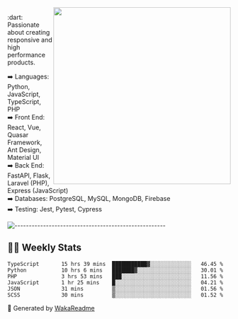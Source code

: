 <img src="https://github-readme-stats.vercel.app/api?username=iguit0&show_icons=true&include_all_commits=true&count_private=true&theme=dracula" min-width="400px" max-width="400px" width="400px" align="right" />

<p align="left"> 
  :dart: Passionate about creating responsive and high performance products.
</p>

<p align="left">
  ➡️ Languages: Python, JavaScript, TypeScript, PHP<br>
  ➡️ Front End: React, Vue, Quasar Framework, Ant Design, Material UI<br>
  ➡️ Back End: FastAPI, Flask, Laravel (PHP), Express (JavaScript)<br>
  ➡️ Databases: PostgreSQL, MySQL, MongoDB, Firebase<br>
  ➡️ Testing: Jest, Pytest, Cypress<br>
</p>

![-----------------------------------------------------](https://raw.githubusercontent.com/andreasbm/readme/master/assets/lines/aqua.png)

## :man_technologist: Weekly Stats
<!--START_SECTION:waka-->

```text
TypeScript       15 hrs 39 mins  ███████████▓░░░░░░░░░░░░░   46.45 %
Python           10 hrs 6 mins   ███████▓░░░░░░░░░░░░░░░░░   30.01 %
PHP              3 hrs 53 mins   ███░░░░░░░░░░░░░░░░░░░░░░   11.56 %
JavaScript       1 hr 25 mins    █░░░░░░░░░░░░░░░░░░░░░░░░   04.21 %
JSON             31 mins         ▒░░░░░░░░░░░░░░░░░░░░░░░░   01.56 %
SCSS             30 mins         ▒░░░░░░░░░░░░░░░░░░░░░░░░   01.52 %
```

<!--END_SECTION:waka-->

🚀 Generated by [WakaReadme](https://github.com/athul/waka-readme)
